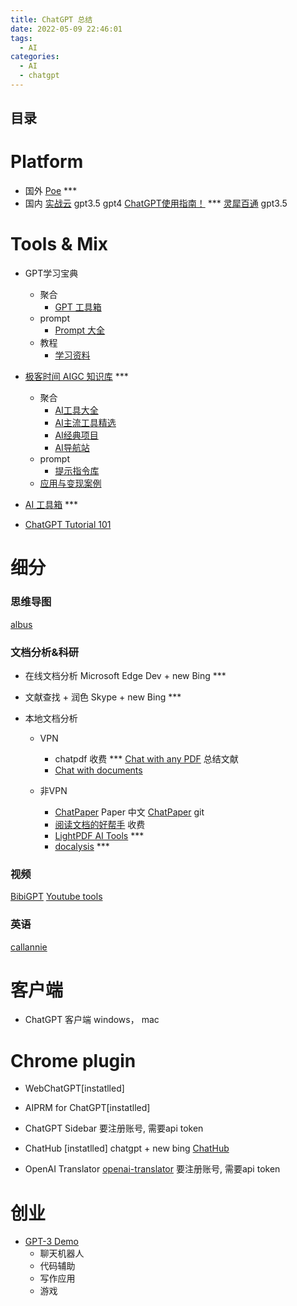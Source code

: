 ```yaml
---
title: ChatGPT 总结
date: 2022-05-09 22:46:01
tags:
  - AI
categories:
  - AI
  - chatgpt
---
```


<p></p>
<!-- more -->

## 目录
<!-- toc -->

# Platform
+ 国外
  [Poe](https://poe.com/ChatGPT) ***
+ 国内
  [实战云](https://saas.edu360.cn/system/chatgpt) gpt3.5  gpt4
  [ChatGPT使用指南！](https://www.feijix.com/n/y0BnXI)   *** 
  [灵犀百通](https://www.1888ai.com/base/chat)  gpt3.5

# Tools & Mix
+ GPT学习宝典
  - 聚合
    - [GPT  工具箱](https://gpt.candobear.com/toolbox)
  - prompt
    - [Prompt 大全](https://gpt.candobear.com/prompt)
  - 教程
    - [学习资料](https://gpt.candobear.com/courses)

+ [极客时间 AIGC 知识库](https://gp477l8icq.feishu.cn/wiki/JUXnwzSuviL5E9kh6jUc8FRinHe) *** 
  - 聚合
    - [AI工具大全](https://gp477l8icq.feishu.cn/wiki/M1uCwFNjkiAGC7k30TaclZqknPh)
    - [AI主流工具精选](https://gp477l8icq.feishu.cn/wiki/RpabwPG9niFEu9kwJAQcAGxenDg)
    - [AI经典项目](https://gp477l8icq.feishu.cn/wiki/VJ9ewqfOgiyrbQksbyLcrODtnkb)
    - [AI导航站](https://gp477l8icq.feishu.cn/wiki/QVV6w3XstiR7hlkK53Bc8f9DnMf)
  - prompt
    - [提示指令库](https://gp477l8icq.feishu.cn/wiki/ZYkUwbXgzi5eqYkHl0MceNrSnhb)
  - [应用与变现案例](https://longalong.feishu.cn/wiki/wikcneAKpN3u473N7J9EAC4Ga0b)

+ [AI 工具箱](https://www.ailookme.com)  *** 

+ [ChatGPT Tutorial 101](https://gptdoc.sparkai.chat/)

# 细分
### 思维导图
[albus](https://albus.org/)

### 文档分析&科研

+ 在线文档分析 
  Microsoft Edge Dev + new Bing  ***

+ 文献查找 + 润色
  Skype + new Bing  ***

+ 本地文档分析
  - VPN
    - chatpdf  收费  ***
      [Chat with any PDF](https://www.chatpdf.com/) 总结文献
    - [Chat with documents](https://chatdoc.com/)

  - 非VPN
    - [ChatPaper](https://chatpaper.org/)  Paper 中文
      [ChatPaper](https://github.com/kaixindelele/ChatPaper) git
    - [阅读文档的好帮手](https://chat2doc.cn/)  收费
    - [LightPDF AI Tools](https://lightpdf.com/chatdoc) *** 
    - [docalysis](https://docalysis.com/files/hwylw4) *** 

### 视频
[BibiGPT](https://b.jimmylv.cn/)
[Youtube tools](https://crucible.docnavigator.in/)

### 英语
[callannie](https://callannie.ai/signin)

#  客户端
+ ChatGPT 客户端
 windows， mac

# Chrome plugin
+ WebChatGPT[instatlled]

+ AIPRM for ChatGPT[instatlled]

+ ChatGPT Sidebar
  要注册账号, 需要api token
  
+ ChatHub  [instatlled]
 chatgpt + new bing
  [ChatHub ](https://github.com/chathub-dev/chathub)

+ OpenAI Translator
  [openai-translator](https://github.com/yetone/openai-translator)
  要注册账号, 需要api token

# 创业

+ [GPT-3 Demo](https://gpt3demo.com/map)
  - 聊天机器人
  - 代码辅助
  - 写作应用
  - 游戏
                

